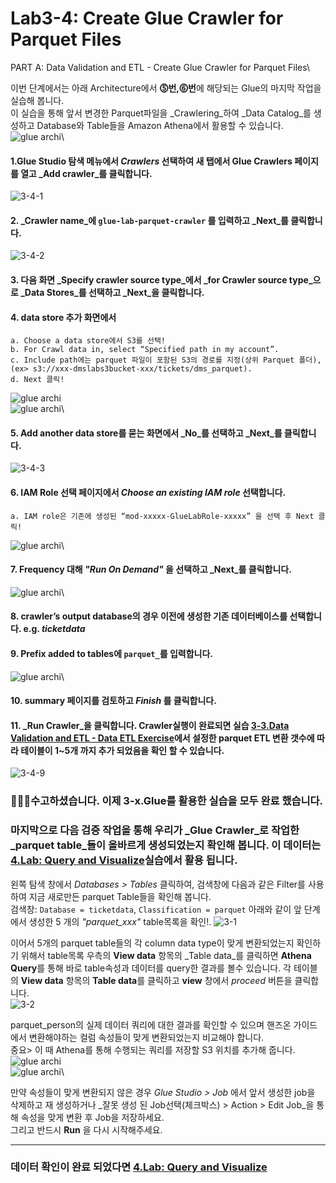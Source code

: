 # Lab3-4: Create Glue Crawler for Parquet Files

PART A: Data Validation and ETL - Create Glue Crawler for Parquet Files\



이번 단계에서는 아래 Architecture에서 **⓹번,⓺번**에 해당되는 Glue의 마지막 작업을 실습해 봅니다.\
이 실습을 통해 앞서 변경한 Parquet파일을 _Crawlering_하여 _Data Catalog_를 생성하고 Database와 Table들을 Amazon Athena에서 활용할 수 있습니다.\
![glue archi](../../images/1-2.png)\


#### 1.Glue Studio 탐색 메뉴에서 _Crawlers_ 선택하여 새 탭에서 Glue Crawlers 페이지를 열고 _Add crawler_를 클릭합니다.

![3-4-1](../../images/glue/cgcpf-1.png)

#### 2. _Crawler name_에 `glue-lab-parquet-crawler` 를 입력하고 _Next_를 클릭합니다.

![3-4-2](../../images/glue/cgcpf-2.png)

#### 3. 다음 화면 _Specify crawler source type_에서 _for Crawler source type_으로 _Data Stores_를 선택하고 _Next_을 클릭합니다.

#### 4. data store 추가 화면에서

```
a. Choose a data store에서 S3를 선택!
b. For Crawl data in, select “Specified path in my account”.
c. Include path에는 parquet 파일이 포함된 S3의 경로를 지정(상위 Parquet 폴더), (ex> s3://xxx-dmslabs3bucket-xxx/tickets/dms_parquet).
d. Next 클릭!
```

![glue archi](../../images/glue/cgcpf-3.png)\
![glue archi](../../images/glue/cgcpf-4.png)\


#### 5. Add another data store를 묻는 화면에서 _No_를 선택하고 _Next_를 클릭합니다.

![3-4-3](../../images/glue/cgcpf-5.png)

#### 6. IAM Role 선택 페이지에서 _Choose an existing IAM role_ 선택합니다.

```
a. IAM role은 기존에 생성된 “mod-xxxxx-GlueLabRole-xxxxx” 을 선택 후 Next 클릭!
```

![glue archi](../../images/glue/cgcpf-6.png)\


#### 7. Frequency 대해 _"Run On Demand"_ 을 선택하고 _Next_를 클릭합니다.

![glue archi](../../images/glue/cgcpf-7.png)\


#### 8. crawler’s output database의 경우 이전에 생성한 기존 데이터베이스를 선택합니다. e.g. _ticketdata_

#### 9. Prefix added to tables에 `parquet_`를 입력합니다.

![glue archi](../../images/glue/cgcpf-8.png)\


#### 10. summary 페이지를 검토하고 _Finish_ 를 클릭합니다.

#### 11. _Run Crawler_을 클릭합니다. Crawler실행이 완료되면 실습 [3-3.Data Validation and ETL - Data ETL Exercise](3-3.dataetlexercise.md)에서 설정한 parquet ETL 변환 갯수에 따라 테이블이 1\~5개 까지 추가 되었음을 확인 할 수 있습니다.

![3-4-9](../../images/glue/cgcpf-9.png)

### 👏👏👏수고하셨습니다. 이제 3-x.Glue를 활용한 실습을 모두 완료 했습니다.

### 마지막으로 다음 검증 작업을 통해 우리가 _Glue Crawler_로 작업한 _parquet table_들이 올바르게 생성되었는지 확인해 봅니다. 이 데이터는 [4.Lab: Query and Visualize](../4.lab-querynvisualize/)실습에서 활용 됩니다.

왼쪽 탐색 창에서 _Databases > Tables_ 클릭하여, 검색창에 다음과 같은 Filter를 사용하여 지금 새로만든 parquet Table들을 확인해 봅니다.\
검색창: `Database = ticketdata`, `Classification = parquet` 아래와 같이 앞 단계에서 생성한 5 개의 _"parquet\_xxx"_ table목록을 확인!. ![3-1](../../images/glue/3-1-checkparquet1.png)

이어서 5개의 parquet table들의 각 column data type이 맞게 변환되었는지 확인하기 위해서 table목록 우측의 **View data** 항목의 _Table data_를 클릭하면 **Athena Query**를 통해 바로 table속성과 데이터를 query한 결과를 볼수 있습니다. 각 테이블의 **View data** 항목의 **Table data**를 클릭하고 **view** 창에서 _proceed_ 버튼을 클릭합니다.\
![3-2](../../images/glue/3-1-proceed.png)

parquet\_person의 실제 데이터 쿼리에 대한 결과를 확인할 수 있으며 핸즈온 가이드에서 변환해야하는 컬럼 속성들이 맞게 변환되었는지 비교해야 합니다.\
중요> 이 때 Athena를 통해 수행되는 쿼리를 저장할 S3 위치를 추가해 줍니다. ![glue archi](../../images/glue/3-1-athenaqueryresult1.png)\
![glue archi](../../images/glue/3-1-sportingevent.png)\


만약 속성들이 맞게 변환되지 않은 경우 _Glue Studio > Job_ 에서 앞서 생성한 job을 삭제하고 재 생성하거나 _잘못 생성 된 Job선택(체크박스) > Action > Edit Job_을 통해 속성을 맞게 변환 후 Job을 저장하세요.\
그리고 반드시 **Run** 을 다시 시작해주세요.

***

### 데이터 확인이 완료 되었다면 [4.Lab: Query and Visualize](../4.lab-querynvisualize/)
